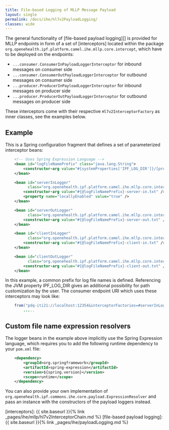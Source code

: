 ```yaml
---
title: File-based Logging of MLLP Message Payload
layout: single
permalink: /docs/ihe/hl7v2PayloadLogging/
classes: wide
---
```



The general functionality of [file-based payload logging][] is provided for MLLP endpoints 
in form of a set of [interceptors] located within the package `org.openehealth.ipf.platform.camel.ihe.mllp.core.intercept`,
which have to be deployed on the endpoints:

* `...consumer.ConsumerInPayloadLoggerInterceptor` for inbound messages on consumer side
* `...consumer.ConsumerOutPayloadLoggerInterceptor` for outbound messages on consumer side
* `...producer.ProducerInPayloadLoggerInterceptor` for inbound messages on producer side
* `...producer.ProducerOutPayloadLoggerInterceptor` for outbound messages on producer side

These interceptors come with their respective `Hl7v2InterceptorFactory` as inner classes, see the examples below.
    
## Example

This is a Spring configuration fragment that defines a set of parameterized interceptor beans:

```xml
    <!-- Uses Spring Expression Language -->
    <bean id="logFileNamePrefix" class="java.lang.String">
        <constructor-arg value="#{systemProperties['IPF_LOG_DIR']}/[processId]/[date('yyyyMMdd-HH00')]/[sequenceId]" />
    </bean>

    <bean id="serverInLogger" 
          class="org.openehealth.ipf.platform.camel.ihe.mllp.core.intercept.consumer.ConsumerInPayloadLoggerInterceptor$Factory">
        <constructor-arg value="#{@logFileNamePrefix}-server-in.txt" />
        <property name="locallyEnabled" value="true" />
    </bean>

    <bean id="serverOutLogger" 
          class="org.openehealth.ipf.platform.camel.ihe.mllp.core.intercept.consumer.ConsumerOutPayloadLoggerInterceptor$Factory">
        <constructor-arg value="#{@logFileNamePrefix}-server-out.txt" />
    </bean>

    <bean id="clientInLogger" 
          class="org.openehealth.ipf.platform.camel.ihe.mllp.core.intercept.producer.ProducerInPayloadLoggerInterceptor$Factory">
        <constructor-arg value="#{@logFileNamePrefix}-client-in.txt" />
    </bean>

    <bean id="clientOutLogger"
          class="org.openehealth.ipf.platform.camel.ihe.mllp.core.intercept.producer.ProducerOutPayloadLoggerInterceptor$Factory">
        <constructor-arg value="#{@logFileNamePrefix}-client-out.txt" />
    </bean>
```

In this example, a common prefix for log file names is defined. Referencing the JVM property IPF_LOG_DIR gives an 
additional possibility for path customization by the user. 
The consumer endpoint URI which uses these interceptors may look like:

```java
    from("pdq-iti21://localhost:12354&interceptorFactories=#serverInLogger,#serverOutLogger")
        .....
```

## Custom file name expression resolvers

The logger beans in the example above implicitly use the Spring Expression language, which requires you to add the following
runtime dependency to your `pom.xml` file:

```xml
    <dependency>
        <groupId>org.springframework</groupId>
        <artifactId>spring-expression</artifactId>
        <version>${spring.version}</version>
        <scope>runtime</scope>
    </dependency>
```

You can also provide your own implementation of `org.openehealth.ipf.commons.ihe.core.payload.ExpressionResolver` and
pass an instance with the constructors of the payload loggers instead.


[interceptors]: {{ site.baseurl }}{% link _pages/ihe/mllp/hl7v2InterceptorChain.md %}
[file-based payload logging]: {{ site.baseurl }}{% link _pages/ihe/payloadLogging.md %}